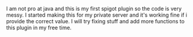I am not pro at java and this is my first spigot plugin so the code is very messy.
I started making this for my private server and it's working fine if i provide the correct value. I will try fixing stuff
and add more functions to this plugin in my free time.
